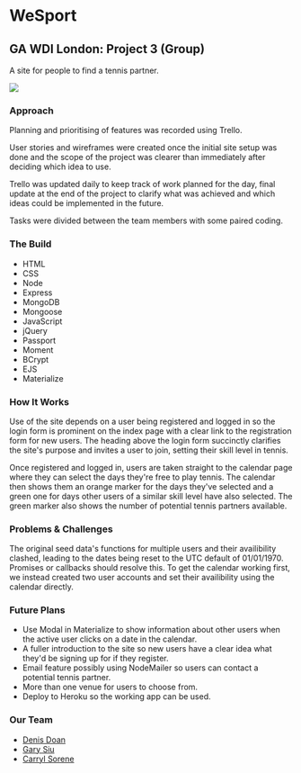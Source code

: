 # WeSport

## GA WDI London: Project 3 (Group)

A site for people to find a tennis partner.

![](https://CarrylSorene/GA-Project-3/blob/development/public/img/wesport.tiff)

### Approach

Planning and prioritising of features was recorded using Trello.

User stories and wireframes were created once the initial site setup was done and the scope of the project was clearer than immediately after deciding which idea to use.

Trello was updated daily to keep track of work planned for the day, final update at the end of the project to clarify what was achieved and which ideas could be implemented in the future.

Tasks were divided between the team members with some paired coding.

### The Build

* HTML
* CSS
* Node
* Express
* MongoDB
* Mongoose
* JavaScript
* jQuery
* Passport
* Moment
* BCrypt
* EJS
* Materialize

### How It Works

Use of the site depends on a user being registered and logged in so the login form is prominent on the index page with a clear link to the registration form for new users. The heading above the login form succinctly clarifies the site's purpose and invites a user to join, setting their skill level in tennis.

Once registered and logged in, users are taken straight to the calendar page where they can select the days they're free to play tennis. The calendar then shows them an orange marker for the days they've selected and a green one for days other users of a similar skill level have also selected. The green marker also shows the number of potential tennis partners available.

### Problems & Challenges

The original seed data's functions for multiple users and their availibility clashed, leading to the dates being reset to the UTC default of 01/01/1970.  Promises or callbacks should resolve this. To get the calendar working first, we instead created two user accounts and set their availibility using the calendar directly.

### Future Plans

* Use Modal in Materialize to show information about other users when the active user clicks on a date in the calendar.
* A fuller introduction to the site so new users have a clear idea what they'd be signing up for if they register.
* Email feature possibly using NodeMailer so users can contact a potential tennis partner.
* More than one venue for users to choose from.
* Deploy to Heroku so the working app can be used.

### Our Team

* [Denis Doan](http://github.com/denis89)
* [Gary Siu](http://github.com/garysiu)
* [Carryl Sorene](http://github.com/carrylsorene)